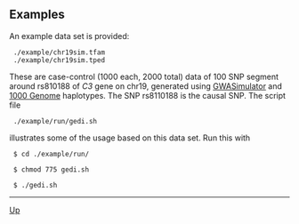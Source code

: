 ## Examples

An example data set is provided:

     ./example/chr19sim.tfam
     ./example/chr19sim.tped

These are case-control (1000 each, 2000 total) data of 100 SNP segment around rs810188 of _C3_ gene on chr19, generated using [GWASimulator](http://biostat.mc.vanderbilt.edu/wiki/Main/GWAsimulator) and [1000 Genome](http://www.1000genomes.org) haplotypes. The SNP rs8110188 is the causal SNP. The script file

     ./example/run/gedi.sh

illustrates some of the usage based on this data set. Run this with

     $ cd ./example/run/
     
     $ chmod 775 gedi.sh
     
     $ ./gedi.sh

***
[Up](README.md)
